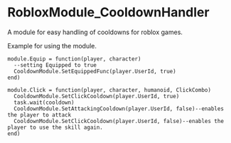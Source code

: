 # RobloxModule_CooldownHandler
A module for easy handling of cooldowns for roblox games.


Example for using the module.
```
module.Equip = function(player, character)
  --setting Equipped to true
  CooldownModule.SetEquippedFunc(player.UserId, true)
end)

module.Click = function(player, character, humanoid, ClickCombo)
  CooldownModule.SetClickCooldown(player.UserId, true)
  task.wait(cooldown)
  CooldownModule.SetAttackingCooldown(player.UserId, false)--enables the player to attack
  CooldownModule.SetClickCooldown(player.UserId, false)--enables the player to use the skill again.
end)
```
